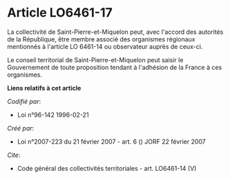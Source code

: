 # Article LO6461-17

La collectivité de Saint-Pierre-et-Miquelon peut, avec l'accord des autorités de la République, être membre associé des
organismes régionaux mentionnés à l'article LO 6461-14 ou observateur auprès de ceux-ci. 

Le conseil territorial de Saint-Pierre-et-Miquelon peut saisir le Gouvernement de toute proposition tendant à l'adhésion de
la France à ces organismes.

**Liens relatifs à cet article**

_Codifié par_:

  - Loi n°96-142 1996-02-21

_Créé par_:

  - Loi n°2007-223 du 21 février 2007 - art. 6 () JORF 22 février 2007

_Cite_:

  - Code général des collectivités territoriales - art. LO6461-14 (V)
